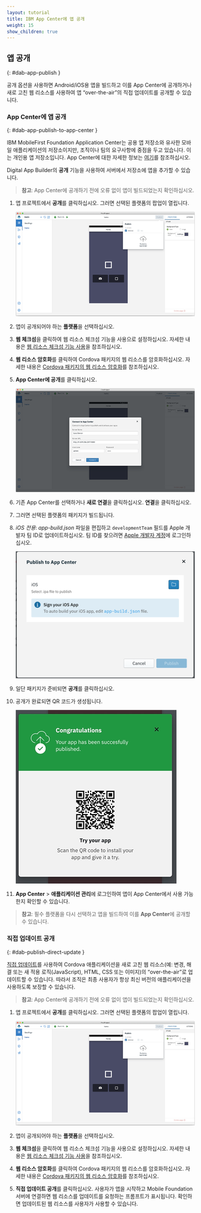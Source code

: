 ```yaml
---
layout: tutorial
title: IBM App Center에 앱 공개
weight: 15
show_children: true
---
```

<!-- NLS_CHARSET=UTF-8 -->

## 앱 공개
{: #dab-app-publish }

공개 옵션을 사용하면 Android/iOS용 앱을 빌드하고 이를 App Center에 공개하거나 새로 고친 웹 리소스를 사용하여 앱 “over-the-air”의 직접 업데이트를 공개할 수 있습니다.

### App Center에 앱 공개
{: #dab-app-publish-to-app-center }

IBM MobileFirst Foundation Application Center는 공용 앱 저장소와 유사한 모바일 애플리케이션의 저장소이지만, 조직이나 팀의 요구사항에 중점을 두고 있습니다. 이는 개인용 앱 저장소입니다. App Center에 대한 자세한 정보는 [여기](http://mobilefirstplatform.ibmcloud.com/tutorials/en/foundation/8.0/appcenter/app-center-tutorial/)를 참조하십시오.

Digital App Builder의 **공개** 기능을 사용하여 서버에서 저장소에 앱을 추가할 수 있습니다.

>**참고**: App Center에 공개하기 전에 오류 없이 앱이 빌드되었는지 확인하십시오.

1. 앱 프로젝트에서 **공개**를 클릭하십시오. 그러면 선택된 플랫폼의 팝업이 열립니다.

    ![공개](dab-publish.png)

2. 앱이 공개되어야 하는 **플랫폼**을 선택하십시오.

3. **웹 체크섬**을 클릭하여 웹 리소스 체크섬 기능을 사용으로 설정하십시오. 자세한 내용은 [웹 리소스 체크섬 기능 사용](https://mobilefirstplatform.ibmcloud.com/tutorials/en/foundation/8.0/application-development/cordova-apps/securing-apps/#enabling-the-web-resources-checksum-feature)을 참조하십시오.

4. **웹 리소스 암호화**를 클릭하여 Cordova 패키지의 웹 리소스를 암호화하십시오. 자세한 내용은 [Cordova 패키지의 웹 리소스 암호화](https://mobilefirstplatform.ibmcloud.com/tutorials/en/foundation/8.0/application-development/cordova-apps/securing-apps/#encrypting-the-web-resources-of-your-cordova-packages)를 참조하십시오.

2. **App Center에 공개**를 클릭하십시오.

    ![App Center에 공개](dab-publish-app-center.png)

3. 기존 App Center를 선택하거나 **새로 연결**을 클릭하십시오. **연결**을 클릭하십시오.
4. 그러면 선택된 플랫폼의 패키지가 빌드됩니다.
5. *iOS 전용*: *app-build.json* 파일을 편집하고 `developmentTeam` 필드를 Apple 개발자 팀 ID로 업데이트하십시오. 팀 ID를 찾으려면 [Apple 개발자 계정](https://developer.apple.com/account/#/membership)에 로그인하십시오. 

    ![iOS 공개](dab-publish-ios.png)

6. 일단 패키지가 준비되면 **공개**를 클릭하십시오.
7. 공개가 완료되면 QR 코드가 생성됩니다.

    ![App Center에 공개 QR 코드](dab-publish-code-scan.png)

8. **App Center** > **애플리케이션 관리**에 로그인하여 앱이 App Center에서 사용 가능한지 확인할 수 있습니다.

>**참고**: 필수 플랫폼을 다시 선택하고 앱을 빌드하여 이를 **App Center**에 공개할 수 있습니다.

### 직접 업데이트 공개
{: #dab-publish-direct-update }

[직접 업데이트](https://mobilefirstplatform.ibmcloud.com/tutorials/en/foundation/8.0/application-development/direct-update/)를 사용하여 Cordova 애플리케이션을 새로 고친 웹 리소스(예: 변경, 해결 또는 새 적용 로직(JavaScript), HTML, CSS 또는 이미지)의 “over-the-air”로 업데이트할 수 있습니다. 따라서 조직은 최종 사용자가 항상 최신 버전의 애플리케이션을 사용하도록 보장할 수 있습니다.

>**참고**: App Center에 공개하기 전에 오류 없이 앱이 빌드되었는지 확인하십시오.

1. 앱 프로젝트에서 **공개**를 클릭하십시오. 그러면 선택된 플랫폼의 팝업이 열립니다.

    ![공개](dab-publish.png)

2. 앱이 공개되어야 하는 **플랫폼**을 선택하십시오.

3. **웹 체크섬**을 클릭하여 웹 리소스 체크섬 기능을 사용으로 설정하십시오. 자세한 내용은 [웹 리소스 체크섬 기능 사용](https://mobilefirstplatform.ibmcloud.com/tutorials/en/foundation/8.0/application-development/cordova-apps/securing-apps/#enabling-the-web-resources-checksum-feature)을 참조하십시오.

4. **웹 리소스 암호화**를 클릭하여 Cordova 패키지의 웹 리소스를 암호화하십시오. 자세한 내용은 [Cordova 패키지의 웹 리소스 암호화](https://mobilefirstplatform.ibmcloud.com/tutorials/en/foundation/8.0/application-development/cordova-apps/securing-apps/#encrypting-the-web-resources-of-your-cordova-packages)를 참조하십시오.
5. **직접 업데이트 공개**를 클릭하십시오. 사용자가 앱을 시작하고 Mobile Foundation 서버에 연결하면 웹 리소스를 업데이트를 요청하는 프롬프트가 표시됩니다. 확인하면 업데이트된 웹 리소스를 사용자가 사용할 수 있습니다.
